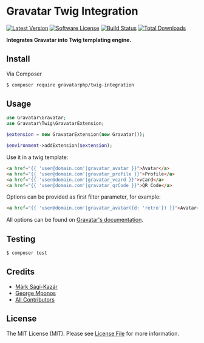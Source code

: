 # Gravatar Twig Integration

[![Latest Version](https://img.shields.io/github/release/gravatarphp/twig-integration.svg?style=flat-square)](https://github.com/gravatarphp/twig-integration/releases)
[![Software License](https://img.shields.io/badge/license-MIT-brightgreen.svg?style=flat-square)](LICENSE)
[![Build Status](https://img.shields.io/travis/gravatarphp/twig-integration.svg?style=flat-square)](https://travis-ci.com/gravatarphp/twig-integration)
[![Total Downloads](https://img.shields.io/packagist/dt/gravatarphp/twig-integration.svg?style=flat-square)](https://packagist.org/packages/gravatarphp/twig-integration)

**Integrates Gravatar into Twig templating engine.**

## Install

Via Composer

``` bash
$ composer require gravatarphp/twig-integration
```


## Usage

``` php
use Gravatar\Gravatar;
use Gravatar\Twig\GravatarExtension;

$extension = new GravatarExtension(new Gravatar());

$environment->addExtension($extension);
```

Use it in a twig template:

``` html
<a href="{{ 'user@domain.com'|gravatar_avatar }}">Avatar</a>
<a href="{{ 'user@domain.com'|gravatar_profile }}">Profile</a>
<a href="{{ 'user@domain.com'|gravatar_vcard }}">vCard</a>
<a href="{{ 'user@domain.com'|gravatar_qrCode }}">QR Code</a>
```

Options can be provided as first filter parameter, for example:

``` html
<a href="{{ 'user@domain.com'|gravatar_avatar({d: 'retro'}) }}">Avatar</a>
```

All options can be found on [Gravatar's documentation](http://gravatar.com/site/implement/images/).


## Testing

``` bash
$ composer test
```


## Credits

- [Márk Sági-Kazár](https://github.com/sagikazarmark)
- [George Mponos](https://github.com/gmponos)
- [All Contributors](https://github.com/gravatarphp/twig-integration/contributors)


## License

The MIT License (MIT). Please see [License File](LICENSE) for more information.
